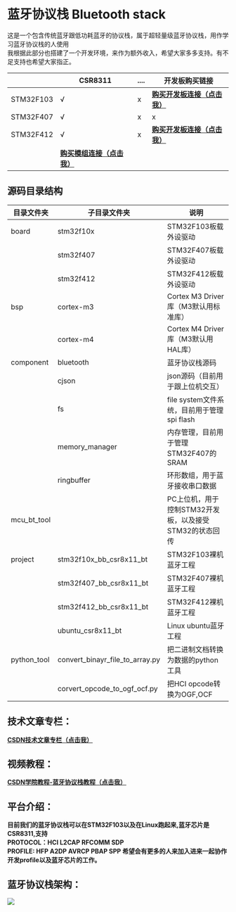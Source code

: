 # 蓝牙协议栈 Bluetooth stack
这是一个包含传统蓝牙跟低功耗蓝牙的协议栈，属于超轻量级蓝牙协议栈，用作学习蓝牙协议栈的人使用
<br>我根据此部分也搭建了一个开发环境，来作为额外收入，希望大家多多支持。有不足支持也希望大家指正。

|     |  CSR8311 | .... | 开发板购买链接 |
|  ----  | ----  | ---- | ---- |
| STM32F103  | √ | x | [**购买开发板连接（点击我）**](https://item.taobao.com/item.htm?spm=a1z10.1-c-s.w4004-22329603896.18.5aeb41f9OvIVgA&id=622836061708) |
| STM32F407  | √ | x | x |
| STM32F412  | √ | x | [**购买开发板连接（点击我）**](https://item.taobao.com/item.htm?spm=a1z10.1-c-s.w4004-22329603896.30.5aeb41f9DVuET8&id=628752502770) |
|  | [**购买模组连接（点击我）**](https://item.taobao.com/item.htm?spm=a1z10.1-c-s.w4004-22329603896.18.5aeb41f9OvIVgA&id=622836061708) |  |  |
## 源码目录结构
| 目录文件夹  | 子目录文件夹                    | 说明                                                   |
| ----------- | ------------------------------- | ------------------------------------------------------ |
| board       | stm32f10x                       | STM32F103板载外设驱动                                  |
|             | stm32f407                       | STM32F407板载外设驱动                                  |
|             | stm32f412                       | STM32F412板载外设驱动                                  |
| bsp         | cortex-m3                       | Cortex M3 Driver库（M3默认用标准库）                   |
|             | cortex-m4                       | Cortex M4 Driver库（M3默认用HAL库）                    |
| component   | bluetooth                       | 蓝牙协议栈源码                                         |
|             | cjson                           | json源码（目前用于跟上位机交互）                       |
|             | fs                              | file system文件系统，目前用于管理spi flash             |
|             | memory_manager                  | 内存管理，目前用于管理STM32F407的SRAM                  |
|             | ringbuffer                      | 环形数组，用于蓝牙接收串口数据                         |
| mcu_bt_tool |                                 | PC上位机，用于控制STM32开发板，以及接受STM32的状态回传 |
| project     | stm32f10x_bb_csr8x11_bt         | STM32F103裸机蓝牙工程                                  |
|             | stm32f407_bb_csr8x11_bt         | STM32F407裸机蓝牙工程                                  |
|             | stm32f412_bb_csr8x11_bt         | STM32F412裸机蓝牙工程                                  |
|             | ubuntu_csr8x11_bt               | Linux ubuntu蓝牙工程                                   |
| python_tool | convert_binayr_file_to_array.py | 把二进制文档转换为数据的python工具                     |
|             | corvert_opcode_to_ogf_ocf.py    | 把HCI opcode转换为OGF,OCF                              |



## 技术文章专栏：
[**CSDN技术文章专栏（点击我）**](https://blog.csdn.net/xiaoxiaopengbo/category_10215137.html)


## 视频教程：
[**CSDN学院教程-蓝牙协议栈教程（点击我）**](https://edu.csdn.net/lecturer/5352?spm=1002.2001.3001.4144)

## 平台介绍：
**目前我们的蓝牙协议栈可以在STM32F103以及在Linux跑起来,蓝牙芯片是CSR8311,支持
<br>PROTOCOL：HCI L2CAP RFCOMM SDP
<br>PROFILE: HFP A2DP AVRCP PBAP SPP
希望会有更多的人来加入进来一起协作开发profile以及蓝牙芯片的工作。**


## 蓝牙协议栈架构：
![](https://img.alicdn.com/imgextra/i3/4013866915/O1CN01NSxsSk20x7PDPT25x_!!4013866915.png)


